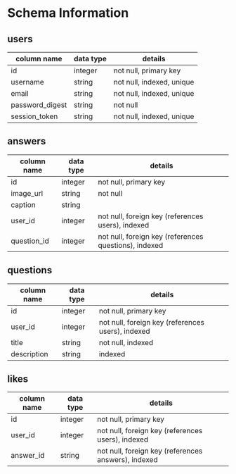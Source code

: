 # Schema Information

## users
column name     | data type | details
----------------|-----------|-----------------------
id              | integer   | not null, primary key
username        | string    | not null, indexed, unique
email           | string    | not null, indexed, unique
password_digest | string    | not null
session_token   | string    | not null, indexed, unique

## answers
column name | data type | details
------------|-----------|-----------------------
id          | integer   | not null, primary key
image_url   | string    | not null
caption     | string    |
user_id     | integer   | not null, foreign key (references users), indexed
question_id | integer   | not null, foreign key (references questions), indexed

## questions
column name | data type | details
------------|-----------|-----------------------
id          | integer   | not null, primary key
user_id     | integer   | not null, foreign key (references users), indexed
title       | string    | not null, indexed
description | string    | indexed

## likes
column name | data type | details
------------|-----------|-----------------------
id          | integer   | not null, primary key
user_id     | integer   | not null, foreign key (references users), indexed
answer_id   | string    | not null, foreign key (references answers), indexed
